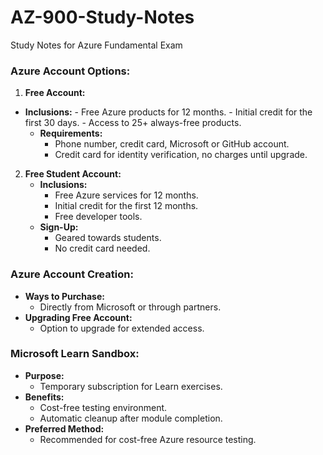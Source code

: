 # AZ-900-Study-Notes
Study Notes for Azure Fundamental Exam
### **Azure Account Options:**

1. **Free Account:**
- **Inclusions:**
        - Free Azure products for 12 months.
        - Initial credit for the first 30 days.
        - Access to 25+ always-free products.
    - **Requirements:**
        - Phone number, credit card, Microsoft or GitHub account.
        - Credit card for identity verification, no charges until upgrade.
2. **Free Student Account:**
    - **Inclusions:**
        - Free Azure services for 12 months.
        - Initial credit for the first 12 months.
        - Free developer tools.
    - **Sign-Up:**
        - Geared towards students.
        - No credit card needed.

### **Azure Account Creation:**

- **Ways to Purchase:**
    - Directly from Microsoft or through partners.
- **Upgrading Free Account:**
    - Option to upgrade for extended access.

### **Microsoft Learn Sandbox:**

- **Purpose:**
    - Temporary subscription for Learn exercises.
- **Benefits:**
    - Cost-free testing environment.
    - Automatic cleanup after module completion.
- **Preferred Method:**
    - Recommended for cost-free Azure resource testing.
